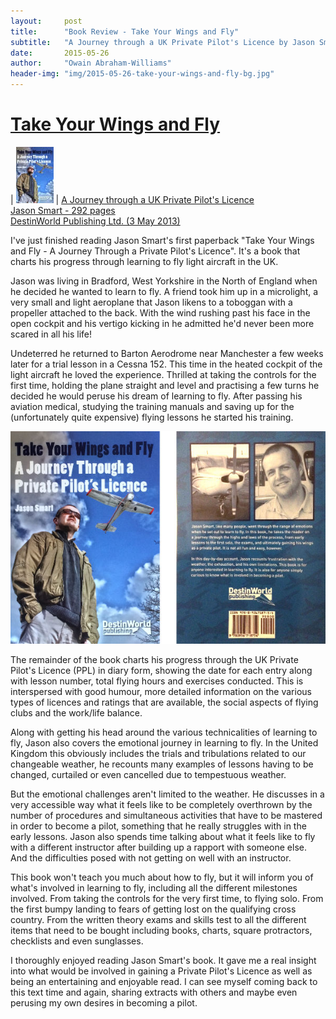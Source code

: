 ```yaml
---
layout:     post
title:      "Book Review - Take Your Wings and Fly"
subtitle:   "A Journey through a UK Private Pilot's Licence by Jason Smart"
date:       2015-05-26
author:     "Owain Abraham-Williams"
header-img: "img/2015-05-26-take-your-wings-and-fly-bg.jpg"
---
```


[Take Your Wings and Fly](http://www.amazon.co.uk/Take-Your-Wings-Fly-Journey/dp/0956718752)
============================================================================================

| ![Take Your Wings and Fly book cover](/img/2015-05-26-take-your-wings-and-fly-thumb.jpg) | [A Journey through a UK Private Pilot's Licence<br />Jason Smart - 292 pages<br />DestinWorld Publishing Ltd. (3 May 2013)](http://www.amazon.co.uk/Take-Your-Wings-Fly-Journey/dp/0956718752)

I've just finished reading Jason Smart's first paperback "Take Your Wings and Fly - A Journey Through a Private Pilot's Licence". It's a book that charts his progress through learning to fly light aircraft in the UK.

Jason was living in Bradford, West Yorkshire in the North of England when he decided he wanted to learn to fly. A friend took him up in a microlight, a very small and light aeroplane that Jason likens to a toboggan with a propeller attached to the back. With the wind rushing past his face in the open cockpit and his vertigo kicking in he admitted he'd never been more scared in all his life!

Undeterred he returned to Barton Aerodrome near Manchester a few weeks later for a trial lesson in a Cessna 152. This time in the heated cockpit of the light aircraft he loved the experience. Thrilled at taking the controls for the first time, holding the plane straight and level and practising a few turns he decided he would peruse his dream of learning to fly. After passing his aviation medical, studying the training manuals and saving up for the (unfortunately quite expensive) flying lessons he started his training.

![Take Your Wings and Fly - A Journey through a UK Private Pilot's Licence by Jason Smart](/img/2015-05-26-take-your-wings-and-fly-01.jpg)

The remainder of the book charts his progress through the UK Private Pilot's Licence (PPL) in diary form, showing the date for each entry along with lesson number, total flying hours and exercises conducted. This is interspersed with good humour, more detailed information on the various types of licences and ratings that are available, the social aspects of flying clubs and the work/life balance.

Along with getting his head around the various technicalities of learning to fly, Jason also covers the emotional journey in learning to fly. In the United Kingdom this obviously includes the trials and tribulations related to our changeable weather, he recounts many examples of lessons having to be changed, curtailed or even cancelled due to tempestuous weather.

But the emotional challenges aren't limited to the weather. He discusses in a very accessible way what it feels like to be completely overthrown by the number of procedures and simultaneous activities that have to be mastered in order to become a pilot, something that he really struggles with in the early lessons. Jason also spends time talking about what it feels like to fly with a different instructor after building up a rapport with someone else. And the difficulties posed with not getting on well with an instructor.

This book won't teach you much about how to fly, but it will inform you of what's involved in learning to fly, including all the different milestones involved. From taking the controls for the very first time, to flying solo. From the first bumpy landing to fears of getting lost on the qualifying cross country. From the written theory exams and skills test to all the different items that need to be bought including books, charts, square protractors, checklists and even sunglasses.

I thoroughly enjoyed reading Jason Smart's book. It gave me a real insight into what would be involved in gaining a Private Pilot's Licence as well as being an entertaining and enjoyable read. I can see myself coming back to this text time and again, sharing extracts with others and maybe even perusing my own desires in becoming a pilot.

